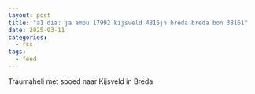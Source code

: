 ```yaml
---
layout: post
title: "a1 dia: ja ambu 17992 kijsveld 4816jn breda breda bon 38161"
date: 2025-03-11
categories: 
  - rss
tags: 
  - feed
---
```


Traumaheli met spoed naar Kijsveld in Breda
